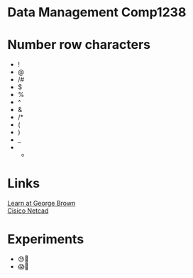 
# Data Management Comp1238
# Number row characters
* !
* @
* /#
* $
* %
* ^
* &
* /*
* (
* )
* _
* +
  
# Links
[Learn at George Brown](learn.beorgebrown.ca)\
[Cisico Netcad](https://www.netacad.com/)

# Experiments
* :sweat::speech_balloon:
* :scream::dash:
